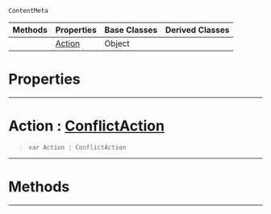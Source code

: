  `ContentMeta`

|Methods|Properties|Base Classes|Derived Classes|
|---|---|---|---|
| |[ Action](https://github.com/PlasmaEngine/PlasmaDocs/blob/master/code_reference/class_reference/conflictoptions.markdown#action-plasma-engine-docum)|Object| |


 #  Properties


---  
 #  Action : [ConflictAction](https://github.com/PlasmaEngine/PlasmaDocs/blob/master/code_reference/enum_reference.markdown#conflictaction)

> 
> ``` lang=cpp, name=Lightning
> var Action : ConflictAction


---  
 #  Methods


---  
 

 